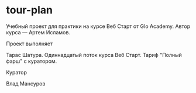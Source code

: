 # tour-plan
Учебный проект для практики на курсе Веб Старт от Glo Academy. Автор курса — Артем Исламов.


Проект выполняет

Тарас Шатура. Одиннадцатый поток курса Веб Старт. Тариф "Полный фарш" с куратором.


Куратор

Влад Мансуров
